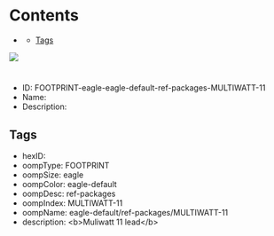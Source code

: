 



Contents
========

* [](#)
	* [Tags](#tags)
  
![][im]
# 

- ID: FOOTPRINT-eagle-eagle-default-ref-packages-MULTIWATT-11
- Name: 
- Description: 

## Tags

- hexID: 
- oompType: FOOTPRINT
- oompSize: eagle
- oompColor: eagle-default
- oompDesc: ref-packages
- oompIndex: MULTIWATT-11
- oompName: eagle-default/ref-packages/MULTIWATT-11
- description: &lt;b&gt;Muliwatt 11 lead&lt;/b&gt;



[im]: image.png
